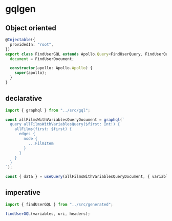 # gqlgen

## Object oriented

```typescript
@Injectable({
  providedIn: "root",
})
export class FindUserGQL extends Apollo.Query<FindUserQuery, FindUserQueryVariables> {
  document = FindUserDocument;

  constructor(apollo: Apollo.Apollo) {
    super(apollo);
  }
}
```

## declarative

```typescript
import { graphql } from "../src/gql";

const allFilmsWithVariablesQueryDocument = graphql(`
  query allFilmsWithVariablesQuery($first: Int!) {
    allFilms(first: $first) {
      edges {
        node {
          ...FilmItem
        }
      }
    }
  }
`);

const { data } = useQuery(allFilmsWithVariablesQueryDocument, { variables: { first: 10 } });
```

## imperative

```typescript
import { findUserGQL } from "../src/generated";

findUserGQL(variables, uri, headers);
```

